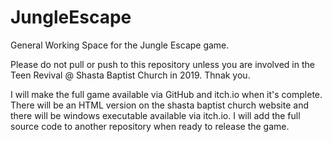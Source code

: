 # JungleEscape
General Working Space for the Jungle Escape game.

Please do not pull or push to this repository unless you are involved in the Teen Revival @ Shasta Baptist Church in 2019.
Thnak you.

I will make the full game available via GitHub and itch.io when it's complete.  There will be an HTML version on the shasta baptist church website and there will be windows executable available via itch.io. I will add the full source code to another repository when ready to release the game.
